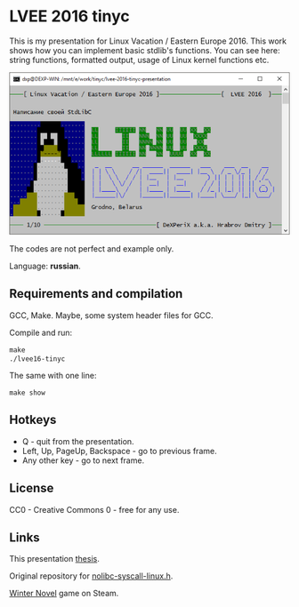LVEE 2016 tinyc
===========

This is my presentation for Linux Vacation / Eastern Europe 2016. This work shows how you can implement basic stdlib's functions. You can see here: string functions, formatted output, usage of Linux kernel functions etc.

![LVEE 2016 tinyc screenshot](https://github.com/DeXP/lvee-2016-tinyc-presentation/raw/master/screenshot.png "Screenshot")

The codes are not perfect and example only.

Language: **russian**.


Requirements and compilation
-----------

GCC, Make. Maybe, some system header files for GCC.

Compile and run:

```
make
./lvee16-tinyc
```

The same with one line:

```
make show
```


Hotkeys
-----------

* Q - quit from the presentation.
* Left, Up, PageUp, Backspace - go to previous frame.
* Any other key - go to next frame.


License
-----------

CC0 - Creative Commons 0 - free for any use.


Links
-----------

This presentation [thesis](https://lvee.org/ru/abstracts/191).

Original repository for [nolibc-syscall-linux.h](https://github.com/fishilico/shared/tree/master/linux/nolibc).

[Winter Novel](http://store.steampowered.com/app/485350) game on Steam.
